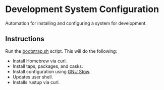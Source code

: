 # Development System Configuration
Automation for installing and configuring a system for development.

## Instructions
Run the [bootstrap.sh](./bootstrap.sh) script. This will do the following:

- Install Homebrew via curl.
- Install taps, packages, and casks.
- Install configuration using [GNU Stow](https://www.gnu.org/software/stow/).
- Updates user shell.
- Installs rustup via curl.
